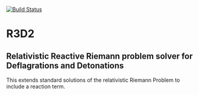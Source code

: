 [![Build Status](https://travis-ci.org/harpolea/R3D2.svg?branch=master)](https://travis-ci.org/harpolea/R3D2)

# R3D2 

## Relativistic Reactive Riemann problem solver for Deflagrations and Detonations

This extends standard solutions of the relativistic Riemann Problem to include a reaction term.
